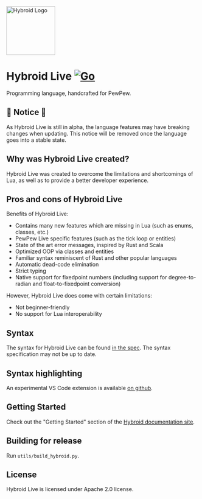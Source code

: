 <img src="https://hybroid.pewpew.live/Logo.png" alt="Hybroid Logo" width="128" height="128">

# Hybroid Live [![Go](https://github.com/pewpewlive/hybroid/actions/workflows/go.yml/badge.svg)](https://github.com/pewpewlive/hybroid/actions/workflows/go.yml)

Programming language, handcrafted for PewPew.

## 🚧 Notice 🚧

As Hybroid Live is still in alpha, the language features may have breaking changes when updating. This notice will be removed once the language goes into a stable state.

## Why was Hybroid Live created?

Hybroid Live was created to overcome the limitations and shortcomings of Lua, as well as to provide a better developer experience.

## Pros and cons of Hybroid Live

Benefits of Hybroid Live:

- Contains many new features which are missing in Lua (such as enums, classes, etc.)
- PewPew Live specific features (such as the tick loop or entities)
- State of the art error messages, inspired by Rust and Scala
- Optimized OOP via classes and entities
- Familiar syntax reminiscent of Rust and other popular languages
- Automatic dead-code elimination
- Strict typing
- Native support for fixedpoint numbers (including support for degree-to-radian and float-to-fixedpoint conversion)

However, Hybroid Live does come with certain limitations:

- Not beginner-friendly
- No support for Lua interoperability

## Syntax

The syntax for Hybroid Live can be found [in the spec](spec.md). The syntax specification may not be up to date.

## Syntax highlighting

An experimental VS Code extension is available [on github](https://github.com/pewpewlive/hybroid-vscode).

## Getting Started

Check out the "Getting Started" section of the [Hybroid documentation site](https://pewpewlive.github.io/hybroid-docs/get-started/quick-start/).

## Building for release

Run `utils/build_hybroid.py`.

## License

Hybroid Live is licensed under Apache 2.0 license.
